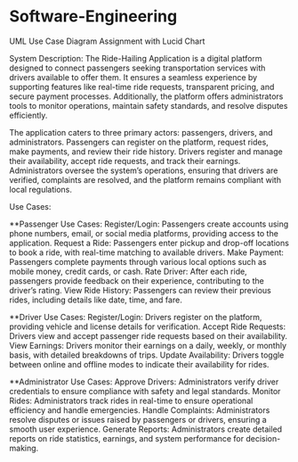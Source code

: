 # Software-Engineering
UML Use Case Diagram Assignment with Lucid Chart


System Description:
The Ride-Hailing Application is a digital platform designed to connect passengers seeking transportation services with drivers available to offer them. It ensures a seamless experience by supporting features like real-time ride requests, transparent pricing, and secure payment processes. Additionally, the platform offers administrators tools to monitor operations, maintain safety standards, and resolve disputes efficiently.

The application caters to three primary actors: passengers, drivers, and administrators. Passengers can register on the platform, request rides, make payments, and review their ride history. Drivers register and manage their availability, accept ride requests, and track their earnings. Administrators oversee the system’s operations, ensuring that drivers are verified, complaints are resolved, and the platform remains compliant with local regulations.


Use Cases:


**Passenger Use Cases:
Register/Login: Passengers create accounts using phone numbers, email, or social media platforms, providing access to the application.
Request a Ride: Passengers enter pickup and drop-off locations to book a ride, with real-time matching to available drivers.
Make Payment: Passengers complete payments through various local options such as mobile money, credit cards, or cash.
Rate Driver: After each ride, passengers provide feedback on their experience, contributing to the driver’s rating.
View Ride History: Passengers can review their previous rides, including details like date, time, and fare.

**Driver Use Cases:
Register/Login: Drivers register on the platform, providing vehicle and license details for verification.
Accept Ride Requests: Drivers view and accept passenger ride requests based on their availability.
View Earnings: Drivers monitor their earnings on a daily, weekly, or monthly basis, with detailed breakdowns of trips.
Update Availability: Drivers toggle between online and offline modes to indicate their availability for rides.

**Administrator Use Cases:
Approve Drivers: Administrators verify driver credentials to ensure compliance with safety and legal standards.
Monitor Rides: Administrators track rides in real-time to ensure operational efficiency and handle emergencies.
Handle Complaints: Administrators resolve disputes or issues raised by passengers or drivers, ensuring a smooth user experience.
Generate Reports: Administrators create detailed reports on ride statistics, earnings, and system performance for decision-making.
